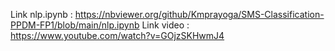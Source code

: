 Link nlp.ipynb : https://nbviewer.org/github/Kmprayoga/SMS-Classification-PPDM-FP1/blob/main/nlp.ipynb
Link video : https://www.youtube.com/watch?v=GOjzSKHwmJ4
